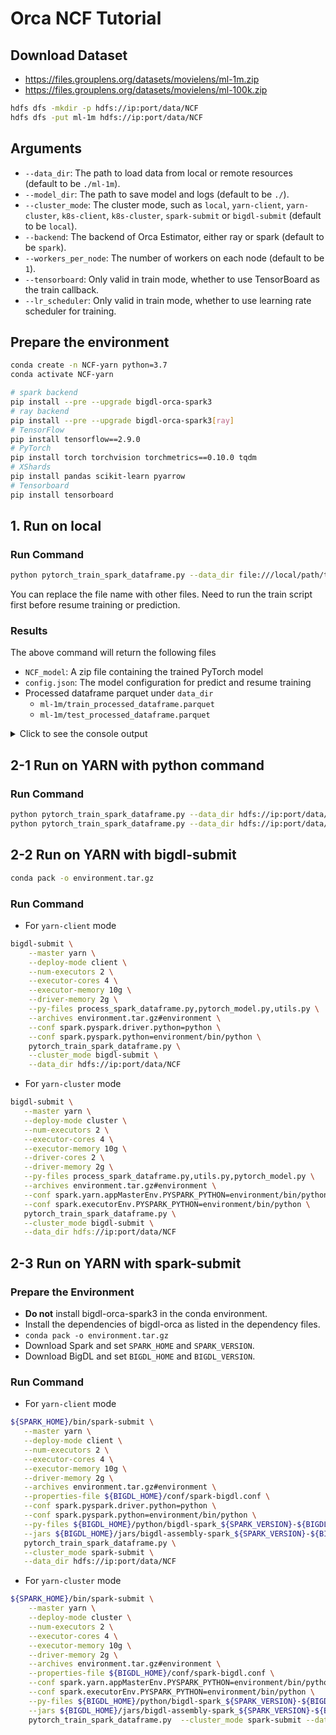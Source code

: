 # Orca NCF Tutorial

## Download Dataset
- https://files.grouplens.org/datasets/movielens/ml-1m.zip
- https://files.grouplens.org/datasets/movielens/ml-100k.zip

```bash
hdfs dfs -mkdir -p hdfs://ip:port/data/NCF
hdfs dfs -put ml-1m hdfs://ip:port/data/NCF
```

## Arguments
+ `--data_dir`: The path to load data from local or remote resources (default to be `./ml-1m`).
+ `--model_dir`: The path to save model and logs (default to be `./`).
+ `--cluster_mode`: The cluster mode, such as `local`, `yarn-client`, `yarn-cluster`, `k8s-client`, `k8s-cluster`, `spark-submit` or `bigdl-submit` (default to be `local`).
+ `--backend`: The backend of Orca Estimator, either ray or spark (default to be `spark`).
+ `--workers_per_node`: The number of workers on each node (default to be `1`).
+ `--tensorboard`: Only valid in train mode, whether to use TensorBoard as the train callback.
+ `--lr_scheduler`: Only valid in train mode, whether to use learning rate scheduler for training.

## Prepare the environment
```bash
conda create -n NCF-yarn python=3.7
conda activate NCF-yarn

# spark backend
pip install --pre --upgrade bigdl-orca-spark3
# ray backend
pip install --pre --upgrade bigdl-orca-spark3[ray]
# TensorFlow
pip install tensorflow==2.9.0
# PyTorch
pip install torch torchvision torchmetrics==0.10.0 tqdm
# XShards
pip install pandas scikit-learn pyarrow
# Tensorboard
pip install tensorboard
```

## 1. Run on local

### Run Command
```bash
python pytorch_train_spark_dataframe.py --data_dir file:///local/path/to/NCF
```
You can replace the file name with other files. Need to run the train script first before resume training or prediction.

### Results

The above command will return the following files
+ `NCF_model`: A zip file containing the trained PyTorch model 
+ `config.json`: The model configuration for predict and resume training
+ Processed dataframe parquet under `data_dir`
    + `ml-1m/train_processed_dataframe.parquet`
    + `ml-1m/test_processed_dataframe.parquet`
<details>
<summary> Click to see the console output </summary>

```bash
Loading data...
Train results:
num_samples: 3938789
epoch: 1.0
batch_count: 385.0
train_loss: 0.332098191390063
last_train_loss: 0.2929740669144447
val_accuracy: 0.8761903047561646
val_precision: 0.7543439269065857
val_recall: 0.5766154527664185
val_loss: 0.29692074001052177
val_num_samples: 983776.0

num_samples: 3938789
epoch: 2.0
batch_count: 385.0
train_loss: 0.26862238181653536
last_train_loss: 0.26927183309628583
val_accuracy: 0.8856792449951172
val_precision: 0.7758791446685791
val_recall: 0.6126476526260376
val_loss: 0.2679317132346567
val_num_samples: 983776.0

Evaluation results:                                                             
num_samples: 983858
Accuracy: 0.8859977722167969
Precision: 0.7784695625305176
Recall: 0.6156555414199829
val_loss: 0.26760029486236536
Stopping orca context  
```

</details>

## 2-1 Run on YARN with python command

### Run Command
```bash
python pytorch_train_spark_dataframe.py --data_dir hdfs://ip:port/data/NCF/ml-1m  --cluster_mode yarn-client
python pytorch_train_spark_dataframe.py --data_dir hdfs://ip:port/data/NCF/ml-1m  --cluster_mode yarn-cluster
```

## 2-2 Run on YARN with bigdl-submit
```bash
conda pack -o environment.tar.gz
```

### Run Command
+ For `yarn-client` mode
```bash
bigdl-submit \
    --master yarn \
    --deploy-mode client \
    --num-executors 2 \
    --executor-cores 4 \
    --executor-memory 10g \
    --driver-memory 2g \
    --py-files process_spark_dataframe.py,pytorch_model.py,utils.py \
    --archives environment.tar.gz#environment \
    --conf spark.pyspark.driver.python=python \
    --conf spark.pyspark.python=environment/bin/python \
    pytorch_train_spark_dataframe.py \
    --cluster_mode bigdl-submit \
    --data_dir hdfs://ip:port/data/NCF
```

+ For `yarn-cluster` mode
```bash
bigdl-submit \
   --master yarn \
   --deploy-mode cluster \
   --num-executors 2 \
   --executor-cores 4 \
   --executor-memory 10g \
   --driver-cores 2 \
   --driver-memory 2g \
   --py-files process_spark_dataframe.py,utils.py,pytorch_model.py \
   --archives environment.tar.gz#environment \
   --conf spark.yarn.appMasterEnv.PYSPARK_PYTHON=environment/bin/python \
   --conf spark.executorEnv.PYSPARK_PYTHON=environment/bin/python \
   pytorch_train_spark_dataframe.py \
   --cluster_mode bigdl-submit \
   --data_dir hdfs://ip:port/data/NCF
```

## 2-3 Run on YARN with spark-submit

### Prepare the Environment
- **Do not** install bigdl-orca-spark3 in the conda environment.
- Install the dependencies of bigdl-orca as listed in the dependency files.
- `conda pack -o environment.tar.gz`
- Download Spark and set `SPARK_HOME` and `SPARK_VERSION`.
- Download BigDL and set `BIGDL_HOME` and `BIGDL_VERSION`.

### Run Command
+ For `yarn-client` mode
```bash
${SPARK_HOME}/bin/spark-submit \
   --master yarn \
   --deploy-mode client \
   --num-executors 2 \
   --executor-cores 4 \
   --executor-memory 10g \
   --driver-memory 2g \
   --archives environment.tar.gz#environment \
   --properties-file ${BIGDL_HOME}/conf/spark-bigdl.conf \
   --conf spark.pyspark.driver.python=python \
   --conf spark.pyspark.python=environment/bin/python \
   --py-files ${BIGDL_HOME}/python/bigdl-spark_${SPARK_VERSION}-${BIGDL_VERSION}-python-api.zip,process_spark_dataframe.py,pytorch_model.py,utils.py \
   --jars ${BIGDL_HOME}/jars/bigdl-assembly-spark_${SPARK_VERSION}-${BIGDL_VERSION}-jar-with-dependencies.jar \
   pytorch_train_spark_dataframe.py \
   --cluster_mode spark-submit \
   --data_dir hdfs://ip:port/data/NCF
```

+ For `yarn-cluster` mode
```bash
${SPARK_HOME}/bin/spark-submit \
    --master yarn \
    --deploy-mode cluster \
    --num-executors 2 \
    --executor-cores 4 \
    --executor-memory 10g \
    --driver-memory 2g \
    --archives environment.tar.gz#environment \
    --properties-file ${BIGDL_HOME}/conf/spark-bigdl.conf \
    --conf spark.yarn.appMasterEnv.PYSPARK_PYTHON=environment/bin/python \
    --conf spark.executorEnv.PYSPARK_PYTHON=environment/bin/python \
    --py-files ${BIGDL_HOME}/python/bigdl-spark_${SPARK_VERSION}-${BIGDL_VERSION}-python-api.zip,utils.py,process_spark_dataframe.py,pytorch_model.py \
    --jars ${BIGDL_HOME}/jars/bigdl-assembly-spark_${SPARK_VERSION}-${BIGDL_VERSION}-jar-with-dependencies.jar \
    pytorch_train_spark_dataframe.py  --cluster_mode spark-submit --data_dir hdfs://ip:port/data/NCF
```